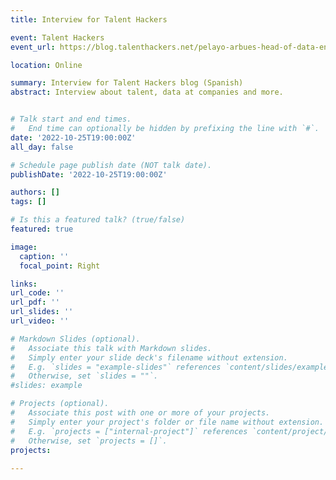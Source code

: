 ```yaml
---
title: Interview for Talent Hackers

event: Talent Hackers
event_url: https://blog.talenthackers.net/pelayo-arbues-head-of-data-en-idealista

location: Online

summary: Interview for Talent Hackers blog (Spanish)
abstract: Interview about talent, data at companies and more. 


# Talk start and end times.
#   End time can optionally be hidden by prefixing the line with `#`.
date: '2022-10-25T19:00:00Z'
all_day: false

# Schedule page publish date (NOT talk date).
publishDate: '2022-10-25T19:00:00Z'

authors: []
tags: []

# Is this a featured talk? (true/false)
featured: true

image:
  caption: ''
  focal_point: Right

links:
url_code: ''
url_pdf: ''
url_slides: ''
url_video: ''

# Markdown Slides (optional).
#   Associate this talk with Markdown slides.
#   Simply enter your slide deck's filename without extension.
#   E.g. `slides = "example-slides"` references `content/slides/example-slides.md`.
#   Otherwise, set `slides = ""`.
#slides: example

# Projects (optional).
#   Associate this post with one or more of your projects.
#   Simply enter your project's folder or file name without extension.
#   E.g. `projects = ["internal-project"]` references `content/project/deep-learning/index.md`.
#   Otherwise, set `projects = []`.
projects:
  
---
```


